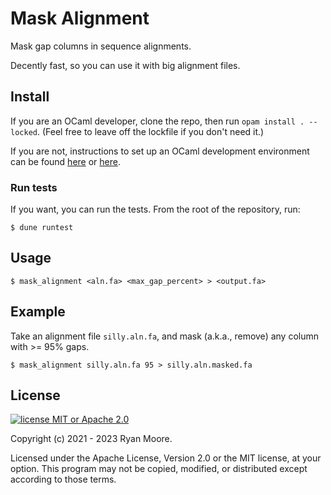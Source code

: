 # Mask Alignment

Mask gap columns in sequence alignments.

Decently fast, so you can use it with big alignment files.

## Install

If you are an OCaml developer, clone the repo, then run `opam install . --locked`. (Feel free to leave off the lockfile if you don't need it.)

If you are not, instructions to set up an OCaml development environment can be found [here](https://ocaml.org/learn/tutorials/up_and_running.html) or [here](https://dev.realworldocaml.org/install.html).

### Run tests

If you want, you can run the tests. From the root of the repository, run:

```
$ dune runtest
```

## Usage

```
$ mask_alignment <aln.fa> <max_gap_percent> > <output.fa>
```

## Example

Take an alignment file `silly.aln.fa`, and mask (a.k.a., remove) any column with >= 95% gaps.

```
$ mask_alignment silly.aln.fa 95 > silly.aln.masked.fa
```

## License

[![license MIT or Apache
2.0](https://img.shields.io/badge/license-MIT%20or%20Apache%202.0-blue)](https://github.com/mooreryan/pasv)

Copyright (c) 2021 - 2023 Ryan Moore.

Licensed under the Apache License, Version 2.0 or the MIT license, at your option. This program may not be copied, modified, or distributed except according to those terms.
